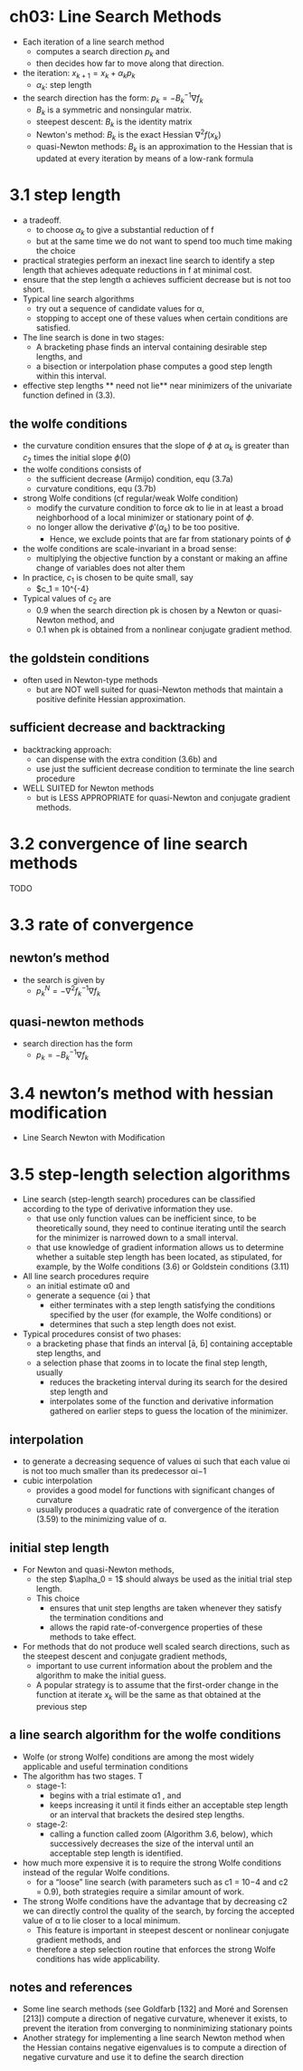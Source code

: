 # ch03: Line Search Methods

* Each iteration of a line search method
  * computes a search direction $p_k$ and
  * then decides how far to move along that direction.
* the iteration: $x_{k+1} = x_k + \alpha_k p_k$
  * $\alpha_k$: step length
* the search direction has the form: $p_k = - B_k^{-1} \nabla f_k$
  * $B_k$ is a symmetric and nonsingular matrix.
  * steepest descent: $B_k$ is the identity matrix
  * Newton's method:  $B_k$ is the exact Hessian $\nabla^2 f(x_k)$
  * quasi-Newton methods: $B_k$ is an approximation to the Hessian that
    is updated at every iteration by means of a low-rank formula

# 3.1 step length
* a tradeoff.
  * to choose $\alpha_k$ to give a substantial reduction of f
  * but at the same time we do not want to spend too much time making the choice
* practical strategies perform an inexact line search to identify a step length that
  achieves adequate reductions in f at minimal cost.
* ensure that the step length α achieves sufficient decrease but is not too short.
* Typical line search algorithms
  * try out a sequence of candidate values for α,
  * stopping to accept one of these values when certain conditions are satisfied.
* The line search is done in two stages:
  * A bracketing phase finds an interval containing desirable step lengths, and
  * a bisection or interpolation phase computes a good step length within this interval.
* effective step lengths ** need not lie** near minimizers of the univariate function
  defined in (3.3).

## the wolfe conditions
* the curvature condition ensures that the slope of $\phi$ at
  $\alpha_k$ is greater than $c_2$ times the initial slope $\phi(0)$
* the wolfe conditions consists of
  * the sufficient decrease (Armijo) condition, equ (3.7a)
  * curvature conditions, equ (3.7b)
* strong Wolfe conditions (cf regular/weak Wolfe condition)
  * modify the curvature condition to force αk to lie in at least a broad neighborhood of
    a local minimizer or stationary point of $\phi$.
  * no longer allow the derivative $\phi'(\alpha_k)$ to be too positive.
    * Hence, we exclude points that are far from stationary points of $\phi$
* the wolfe conditions are scale-invariant in a broad sense:
  * multiplying the objective function by a constant or
    making an affine change of variables does not alter them
* In practice, $c_1$ is chosen to be quite small, say
  * $c_1 = 10^{-4}
* Typical values of $c_2$ are
  * 0.9 when the search direction pk is chosen by a Newton or quasi-Newton method, and
  * 0.1 when pk is obtained from a nonlinear conjugate gradient method.

## the goldstein conditions
* often used in Newton-type methods
  * but are NOT well suited for quasi-Newton methods that
    maintain a positive definite Hessian approximation.

## sufficient decrease and backtracking
* backtracking approach:
  * can dispense with the extra condition (3.6b) and
  * use just the sufficient decrease condition to terminate the line search procedure
* WELL SUITED for Newton methods
  * but is LESS APPROPRIATE for quasi-Newton and conjugate gradient methods.

# 3.2 convergence of line search methods
TODO

# 3.3 rate of convergence
## newton’s method
* the search is given by
  * $p_k^N = - \nabla^2 f_k^{-1} \nabla f_k$

## quasi-newton methods
* search direction has the form
  * $p_k = - B_k^{-1} \nabla f_k$

# 3.4 newton’s method with hessian modification
* Line Search Newton with Modification

# 3.5 step-length selection algorithms
* Line search (step-length search) procedures can be classified according to
  the type of derivative information they use.
  * that use only function values can be inefficient since,
    to be theoretically sound, they need to continue iterating until
    the search for the minimizer is narrowed down to a small interval.
  * that use knowledge of gradient information allows us to determine
    whether a suitable step length has been located, as stipulated, for example,
    by the Wolfe conditions (3.6) or Goldstein conditions (3.11)
* All line search procedures require
  * an initial estimate α0 and
  * generate a sequence {αi } that
    * either terminates with a step length satisfying the conditions specified by
      the user (for example, the Wolfe conditions) or
    * determines that such a step length does not exist.
* Typical procedures consist of two phases:
  * a bracketing phase that finds an interval [ā, b̄] containing acceptable step lengths, and
  * a selection phase that zooms in to locate the final step length, usually
    * reduces the bracketing interval during its search for the desired
      step length and
    * interpolates some of the function and derivative information gathered on
      earlier steps to guess the location of the minimizer.

## interpolation
* to generate a decreasing sequence of values αi such that each value αi is not too much smaller
  than its predecessor αi−1
* cubic interpolation
  * provides a good model for functions with significant changes of curvature
  * usually produces a quadratic rate of convergence of the iteration (3.59) to the minimizing value of α.


## initial step length
* For Newton and quasi-Newton methods,
  * the step $\aplha_0 = 1$ should always be used as the initial trial step length.
  * This choice
    * ensures that unit step lengths are taken whenever they satisfy the termination conditions and
    * allows the rapid rate-of-convergence properties of these methods to take effect.
* For methods that do not produce well scaled search directions,
  such as the steepest descent and conjugate gradient methods,
  * important to use current information about the problem and the algorithm to make the initial guess.
  * A popular strategy is to assume that
    the first-order change in the function at iterate $x_k$ will be the same as that
    obtained at the previous step

## a line search algorithm for the wolfe conditions
* Wolfe (or strong Wolfe) conditions are among the most widely applicable and useful termination conditions
* The algorithm has two stages. T
  * stage-1:
    * begins with a trial estimate α1 , and
    * keeps increasing it until it finds either an acceptable step length or
      an interval that brackets the desired step lengths.
  * stage-2:
    * calling a function called zoom (Algorithm 3.6, below), which
      successively decreases the size of the interval until an
      acceptable step length is identified.
* how much more expensive it is to require the strong Wolfe conditions
  instead of the regular Wolfe conditions.
  * for a “loose” line search (with parameters such as c1 = 10−4 and c2 = 0.9),
    both strategies require a similar amount of work.
* The strong Wolfe conditions have the advantage that by decreasing c2 we
  can directly control the quality of the search, by forcing the accepted value of α to lie closer
  to a local minimum.
  * This feature is important in steepest descent or nonlinear conjugate gradient methods, and
  * therefore a step selection routine that enforces the strong Wolfe conditions has wide applicability.

## notes and references
* Some line search methods (see Goldfarb [132] and Moré and Sorensen [213]) compute
a direction of negative curvature, whenever it exists, to prevent the iteration from converging
to nonminimizing stationary points
* Another strategy for implementing a line search Newton method when the Hessian
contains negative eigenvalues is to compute a direction of negative curvature and use it to
define the search direction
